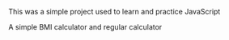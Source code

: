 This was a simple project used to learn and practice JavaScript

A simple BMI calculator and regular calculator

